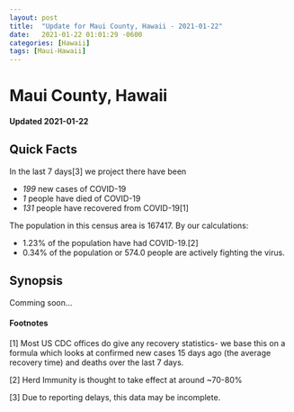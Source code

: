 ```yaml
---
layout: post
title:  "Update for Maui County, Hawaii - 2021-01-22"
date:   2021-01-22 01:01:29 -0600
categories: [Hawaii]
tags: [Maui-Hawaii]
---
```


# Maui County, Hawaii
#### Updated 2021-01-22

## Quick Facts

In the last 7 days[3] we project there have been
- *199* new cases of COVID-19
- *1* people have died of COVID-19
- *131* people have recovered from COVID-19[1]

The population in this census area is 167417. By our calculations:
- 1.23% of the population have had COVID-19.[2]
- 0.34% of the population or 574.0 people are actively fighting the virus.

## Synopsis

Comming soon...


#### Footnotes

[1] Most US CDC offices do give any recovery statistics- we base this on a formula which looks at confirmed new cases
15 days ago (the average recovery time) and deaths over the last 7 days.

[2] Herd Immunity is thought to take effect at around ~70-80%

[3] Due to reporting delays, this data may be incomplete.
 
    